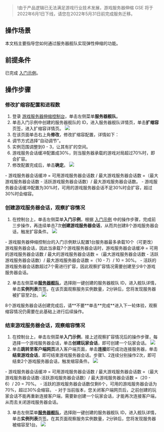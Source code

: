 >!由于产品逻辑已无法满足游戏行业技术发展，游戏服务器伸缩 GSE 将于2022年6月1日下线，请您在2022年5月31日前完成服务迁移。


## 操作场景

本文档主要指导您如何通过服务器舰队实现弹性伸缩的功能。



## 前提条件
已完成 [入门示例](https://cloud.tencent.com/document/product/1165/43363)。

## 操作步骤

### 修改扩缩容配置和进程数 

1. 登录 [游戏服务器伸缩控制台](https://console.cloud.tencent.com/gse/asset)，单击左侧菜单**服务器舰队**。
2. 单击入门示例中创建的服务器舰队的 ID，进入服务器舰队详情页，单击**扩缩容**页签，进入扩缩容详情页。
![](https://main.qcloudimg.com/raw/bccaa5f26f4f8b3977e1ddae08cd10e6.png)
3. 在该页面单击右上角**修改**，修改扩缩容配置，详情如下：
 1. 调节方式选择“自动调节”。
 2. 实例范围调整到0 - 3，让其有扩的空间。
 3. 游戏服务会话缓冲配置成30%，则当服务器承载的游戏对局超过70%时，即会扩容。 
 4.  修改配置完成后，单击**确定**。
![](https://main.qcloudimg.com/raw/4f803538a652e7481377c08d898f36f8.png)
<dx-alert infotype="explain" title="">
 -  游戏服务器会话缓冲  = 可用游戏服务器会话数 / 最大游戏服务器会话数
  =（最大游戏服务器会话数 - 活跃游戏服务器会话数）/ 最大游戏服务器会话数。
 - 游戏服务器会话缓冲配置为30%时，可用的游戏服务器会话不足30%时会扩容，超过30%时会缩容。
</dx-alert>

 
 
### 创建游戏服务器会话，观察扩容情况
1. 在控制台上，单击左侧菜单**入门示例**，根据 [入门示例](https://cloud.tencent.com/document/product/1165/43363) 中的操作步骤，完成前三步操作，再连续单击7次**创建游戏服务器会话**，从而共创建8个游戏服务器会话，触发扩容条件。
![](https://main.qcloudimg.com/raw/2f0b68ccdcf982abe80f5bd6f31965c3.png)
<dx-alert infotype="explain" title="">
 - 游戏服务器伸缩控制台的入门示例默认配置1台服务器最多承载10个（可更改）游戏服务器会话，因此当承载7个游戏服务器会话时，游戏服务器会话缓冲 = 可用的游戏服务器会话数 / 最大的游戏服务器会话数 =（最大游戏服务器会话数 - 活跃游戏服务器会话数）/ 最大游戏服务器会话数 =（10 - 7）/ 10 = 30%。
 - 活跃的游戏服务器会话数超过7个需进行扩容，因此观察扩容情况需要创建至少8个游戏服务器会话。
</dx-alert>




2. 单击左侧菜单[**服务器舰队**](https://console.cloud.tencent.com/gse/fleet)，选择刚一键创建的服务器舰队 ID，进入舰队详情，单击**实例列表**页签。在该页面观察服务实例数量，2分钟后，您将发现服务器被扩容至2台。
![](https://main.qcloudimg.com/raw/a459a46391d5598f493e1cfa970b3cf5.png)
<dx-alert infotype="explain" title="">
8个游戏服务器会话创建完成后，请**不要**单击**完成**进入下一轮体验，观察缩容情况仍需要在此基础上进行后续操作。
</dx-alert>



### 结束游戏服务器会话，观察缩容情况

1. 在控制台上，单击左侧菜单**入门示例**，接上述观察扩容情况后的操作步骤，每选择一个游戏服务器会话，单击**创建玩家会话**，即可创建一个玩家会话。
![](https://qcloudimg.tencent-cloud.cn/raw/f110530aabdedd99a44086c9f35dadea.png)
2. 单击**跳转至客户端网页**进入客户端页面，单击**连接**即可成功连接服务器，单击**结束游戏会话**，即可结束游戏服务器会话。步骤1、2连续分别操作2次，即可结束2个游戏服务器会话，触发缩容条件。
![](https://main.qcloudimg.com/raw/40c8ab0555b9e9e159f785de0b8eb29c.png)
<dx-alert infotype="explain" title="">
 - 游戏服务器会话缓冲 = 可用游戏服务器会话数 / 最大游戏服务器会话数 =（最大游戏服务器会话数-活跃游戏服务器会话数）/ 最大游戏服务器会话数 =（20 - 6）/ 20 = 70%。
 - 活跃的游戏服务器会话数仅剩6个，可用的游戏服务器会话为70%，超过30%会缩容。
 - 对于当前版本，您关闭客户端网页后，之前创建的玩家会话不能再重新连接客户端，需要新创建一个玩家会话，才能再次连接客户端，从而去关闭游戏服务器会话。
</dx-alert>



3. 单击左侧菜单[**服务器舰队**](https://console.cloud.tencent.com/gse/fleet)，选择刚一键创建的服务器舰队 ID，进入舰队详情，单击**实例列表**页签。在其页面观察服务实例数量，2分钟后，您将发现服务器被缩容至1台。
![](https://main.qcloudimg.com/raw/486951f6ca1ae7f0f30f11d3ee3b7718.png)




